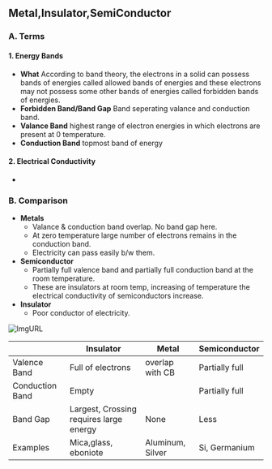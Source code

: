 ## Metal,Insulator,SemiConductor

### A. Terms
#### 1. Energy Bands
  - **What** According to band theory, the electrons in a solid can possess bands of energies called allowed bands of energies and these electrons may not possess some other bands of energies called forbidden bands of energies. 
  - **Forbidden Band/Band Gap** Band seperating valance and conduction band.
  - **Valance Band** highest range of electron energies in which electrons are present at 0 temperature.
  - **Conduction Band** topmost band of energy
#### 2. Electrical Conductivity
  - 
  
### B. Comparison
- **Metals**
  - Valance & conduction band overlap. No band gap here.
  - At zero temperature large number of electrons remains in the conduction band.
  - Electricity can pass easily b/w them.
- **Semiconductor**
  - Partially full valence band and partially full conduction band at the room temperature.
  - These are insulators at room temp, increasing of temperature the electrical conductivity of semiconductors increase.
- **Insulator**
  - Poor conductor of electricity.
  
![ImgURL](https://i.ibb.co/DLw6gHp/metal-insulator-semicond.png)  

| |Insulator|Metal|Semiconductor|
|---|---|---|---|
|Valence Band|Full of electrons| overlap with CB | Partially full|
|Conduction Band|Empty| |Partially full|
|Band Gap|Largest, Crossing requires large energy| None | Less |
|Examples| Mica,glass, eboniote|Aluminum, Silver|Si, Germanium|
